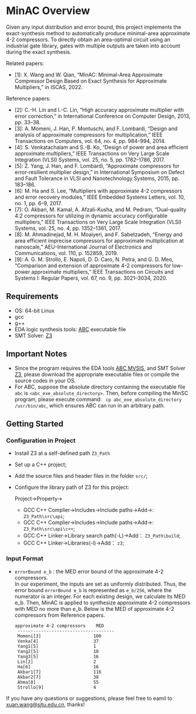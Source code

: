 # MinAC Overview

Given any input distribution and error bound, this project implements the exact-synthesis method to automatically produce minimal-area approximate 4-2 compressors. To directly obtain an area-optimal circuit using an industrial gate library, gates with multiple outputs are taken into account during the exact synthesis. 

Related papers:
- [1]: X. Wang and W. Qian, “MinAC: Minimal-Area Approximate Compressor Design Based on Exact Synthesis for Approximate Multipliers,” in ISCAS, 2022.

Reference papers:
- [2]: C.-H. Lin and I.-C. Lin, “High accuracy approximate multiplier with error correction,” in International Conference on Computer Design, 2013, pp. 33–38.
- [3]: A. Momeni, J. Han, P. Montuschi, and F. Lombardi, “Design and analysis of approximate compressors for multiplication,” IEEE Transactions on Computers, vol. 64, no. 4, pp. 984–994, 2014.
- [4]: S. Venkatachalam and S.-B. Ko, “Design of power and area efficient approximate multipliers,” IEEE Transactions on Very Large Scale Integration (VLSI) Systems, vol. 25, no. 5, pp. 1782–1786, 2017.
- [5]: Z. Yang, J. Han, and F. Lombardi, “Approximate compressors for error-resilient multiplier design,” in International Symposium on Defect and Fault Tolerance in VLSI and Nanotechnology Systems, 2015, pp. 183–186.
- [6]: M. Ha and S. Lee, “Multipliers with approximate 4-2 compressors and error recovery modules,” IEEE Embedded Systems Letters, vol. 10, no. 1, pp. 6–9, 2017.
- [7]: O. Akbari, M. Kamal, A. Afzali-Kusha, and M. Pedram, “Dual-quality 4:2 compressors for utilizing in dynamic accuracy configurable multipliers,” IEEE Transactions on Very Large Scale Integration (VLSI) Systems, vol. 25, no. 4, pp. 1352–1361, 2017.
- [8]: M. Ahmadinejad, M. H. Moaiyeri, and F. Sabetzadeh, “Energy and area efficient imprecise compressors for approximate multiplication at nanoscale,” AEU-International Journal of Electronics and Communications, vol. 110, p. 152859, 2019.
- [9]: A. G. M. Strollo, E. Napoli, D. D. Caro, N. Petra, and G. D. Meo, “Comparison and extension of approximate 4-2 compressors for low-power approximate multipliers,” IEEE Transactions on Circuits and Systems I: Regular Papers, vol. 67, no. 9, pp. 3021–3034, 2020.

## Requirements

- OS: 64-bit Linux
- gcc
- g++
- EDA logic synthesis tools: [ABC](http://people.eecs.berkeley.edu/~alanmi/abc/) executable file
- SMT Solver: [Z3](https://github.com/Z3Prover/z3)

## Important Notes

- Since the program requires the EDA tools [ABC](http://people.eecs.berkeley.edu/~alanmi/abc/),[MVSIS](https://ptolemy.berkeley.edu/projects/embedded/mvsis/), and SMT Solver [Z3](https://github.com/Z3Prover/z3), please download the appropriate executable files or compile the source codes in your OS. 
 - For ABC, suppose the absolute directory containing the executable file `abc` is `<abc_exe_absolute_directory>`. Then, before compiling the MinSC program, please execute command: ` cp abc_exe_absolute_directory /usr/bin/abc`, which ensures ABC can run in an arbitrary path.
  
## Getting Started
### Configuration in Project
- Install Z3 at a self-defined path `Z3_Path`
- Set up a C++ project;
- Add the source files and header files in the folder `src/`;
- Configure the library path of Z3 for this project:

  Project->Property->
  - GCC C++ Complier->Includes->Include paths->Add->: `Z3_Path\src\api`;
  - GCC C++ Complier->Includes->Include paths->Add->: `Z3_Path\src\api\c++`;
  - GCC C++ Linker->Library search path(-L)->Add： `Z3_Path\build`;
  - GCC C++ Linker->Libraries(-l)->Add： `z3`;

### Input Format
- `errorBound e_b` : the MED error bound of the approximate 4-2 compressors.  
In our experiment, the inputs are set as uniformly distributed. Thus, the error bound `errorBound e_b` is represented as `e_b/256`, where the numerator is an integer. For each existing design, we calculate its MED e_b. Then, MinAC is applied to synthesize approximate 4-2 compressors with MED no more than e_b.  Below is the MED of approximate 4-2 compressors from Reference papers.
   ```
   approximate 4-2 compressors    MED
    -------------------------------------
    Momeni[3]                    100
    Venka[4]                     37
    Yang1[5]                     1
    Yang2[5]                     10
    Yang3[5]                     16
    Lin[2]                       2
    Ha[6]                        16
    Akbar1[7]                    116
    Akbar2[7]                    38
    Ahma[8]                      55
    Strollo[9]                   4
   ```

If you have any questions or suggestions, please feel free to eamil to xuan.wang@sjtu.edu.cn, thanks!
